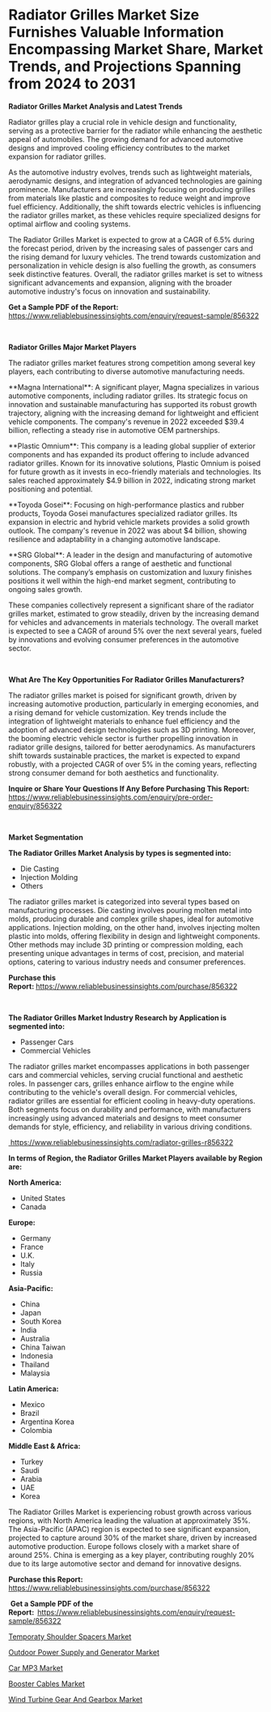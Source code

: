 <p><h1>Radiator Grilles Market Size Furnishes Valuable Information Encompassing Market Share, Market Trends, and Projections Spanning from 2024 to 2031</h1></p><p><strong>Radiator Grilles Market Analysis and Latest Trends</strong></p>
<p><p>Radiator grilles play a crucial role in vehicle design and functionality, serving as a protective barrier for the radiator while enhancing the aesthetic appeal of automobiles. The growing demand for advanced automotive designs and improved cooling efficiency contributes to the market expansion for radiator grilles.</p><p>As the automotive industry evolves, trends such as lightweight materials, aerodynamic designs, and integration of advanced technologies are gaining prominence. Manufacturers are increasingly focusing on producing grilles from materials like plastic and composites to reduce weight and improve fuel efficiency. Additionally, the shift towards electric vehicles is influencing the radiator grilles market, as these vehicles require specialized designs for optimal airflow and cooling systems.</p><p>The Radiator Grilles Market is expected to grow at a CAGR of 6.5% during the forecast period, driven by the increasing sales of passenger cars and the rising demand for luxury vehicles. The trend towards customization and personalization in vehicle design is also fuelling the growth, as consumers seek distinctive features. Overall, the radiator grilles market is set to witness significant advancements and expansion, aligning with the broader automotive industry's focus on innovation and sustainability.</p></p>
<p><strong>Get a Sample PDF of the Report:&nbsp;</strong> <a href="https://www.reliablebusinessinsights.com/enquiry/request-sample/856322?utm_campaign=39&utm_medium=2&utm_source=Github&utm_content=ia&utm_term=02112024&utm_id=radiator-grilles">https://www.reliablebusinessinsights.com/enquiry/request-sample/856322</a></p>
<p>&nbsp;</p>
<p><strong>Radiator Grilles Major Market Players</strong></p>
<p><p>The radiator grilles market features strong competition among several key players, each contributing to diverse automotive manufacturing needs. </p><p>**Magna International**: A significant player, Magna specializes in various automotive components, including radiator grilles. Its strategic focus on innovation and sustainable manufacturing has supported its robust growth trajectory, aligning with the increasing demand for lightweight and efficient vehicle components. The company's revenue in 2022 exceeded $39.4 billion, reflecting a steady rise in automotive OEM partnerships.</p><p>**Plastic Omnium**: This company is a leading global supplier of exterior components and has expanded its product offering to include advanced radiator grilles. Known for its innovative solutions, Plastic Omnium is poised for future growth as it invests in eco-friendly materials and technologies. Its sales reached approximately $4.9 billion in 2022, indicating strong market positioning and potential.</p><p>**Toyoda Gosei**: Focusing on high-performance plastics and rubber products, Toyoda Gosei manufactures specialized radiator grilles. Its expansion in electric and hybrid vehicle markets provides a solid growth outlook. The company's revenue in 2022 was about $4 billion, showing resilience and adaptability in a changing automotive landscape.</p><p>**SRG Global**: A leader in the design and manufacturing of automotive components, SRG Global offers a range of aesthetic and functional solutions. The company’s emphasis on customization and luxury finishes positions it well within the high-end market segment, contributing to ongoing sales growth.</p><p>These companies collectively represent a significant share of the radiator grilles market, estimated to grow steadily, driven by the increasing demand for vehicles and advancements in materials technology. The overall market is expected to see a CAGR of around 5% over the next several years, fueled by innovations and evolving consumer preferences in the automotive sector.</p></p>
<p>&nbsp;</p>
<p><strong>What Are The Key Opportunities For Radiator Grilles Manufacturers?</strong></p>
<p><p>The radiator grilles market is poised for significant growth, driven by increasing automotive production, particularly in emerging economies, and a rising demand for vehicle customization. Key trends include the integration of lightweight materials to enhance fuel efficiency and the adoption of advanced design technologies such as 3D printing. Moreover, the booming electric vehicle sector is further propelling innovation in radiator grille designs, tailored for better aerodynamics. As manufacturers shift towards sustainable practices, the market is expected to expand robustly, with a projected CAGR of over 5% in the coming years, reflecting strong consumer demand for both aesthetics and functionality.</p></p>
<p><strong>Inquire or Share Your Questions If Any Before Purchasing This Report:</strong> <a href="https://www.reliablebusinessinsights.com/enquiry/pre-order-enquiry/856322?utm_campaign=39&utm_medium=2&utm_source=Github&utm_content=ia&utm_term=02112024&utm_id=radiator-grilles">https://www.reliablebusinessinsights.com/enquiry/pre-order-enquiry/856322</a></p>
<p>&nbsp;</p>
<p><strong>Market Segmentation</strong></p>
<p><strong>The Radiator Grilles Market Analysis by types is segmented into:</strong></p>
<p><ul><li>Die Casting</li><li>Injection Molding</li><li>Others</li></ul></p>
<p><p>The radiator grilles market is categorized into several types based on manufacturing processes. Die casting involves pouring molten metal into molds, producing durable and complex grille shapes, ideal for automotive applications. Injection molding, on the other hand, involves injecting molten plastic into molds, offering flexibility in design and lightweight components. Other methods may include 3D printing or compression molding, each presenting unique advantages in terms of cost, precision, and material options, catering to various industry needs and consumer preferences.</p></p>
<p><strong>Purchase this Report:&nbsp;</strong><a href="https://www.reliablebusinessinsights.com/purchase/856322?utm_campaign=39&utm_medium=2&utm_source=Github&utm_content=ia&utm_term=02112024&utm_id=radiator-grilles">https://www.reliablebusinessinsights.com/purchase/856322</a></p>
<p>&nbsp;</p>
<p><strong>The Radiator Grilles Market Industry Research by Application is segmented into:</strong></p>
<p><ul><li>Passenger Cars</li><li>Commercial Vehicles</li></ul></p>
<p><p>The radiator grilles market encompasses applications in both passenger cars and commercial vehicles, serving crucial functional and aesthetic roles. In passenger cars, grilles enhance airflow to the engine while contributing to the vehicle's overall design. For commercial vehicles, radiator grilles are essential for efficient cooling in heavy-duty operations. Both segments focus on durability and performance, with manufacturers increasingly using advanced materials and designs to meet consumer demands for style, efficiency, and reliability in various driving conditions.</p></p>
<p><a href="https://www.reliablebusinessinsights.com/radiator-grilles-r856322?utm_campaign=39&utm_medium=2&utm_source=Github&utm_content=ia&utm_term=02112024&utm_id=radiator-grilles">&nbsp;https://www.reliablebusinessinsights.com/radiator-grilles-r856322</a></p>
<p><strong>In terms of Region, the Radiator Grilles Market Players available by Region are:</strong></p>
<p>
    <p> <strong> North America: </strong>
        <ul>
            <li>United States</li>
            <li>Canada</li>
        </ul>
        </p> 
    <p> <strong> Europe: </strong>
        <ul>
            <li>Germany</li>
            <li>France</li>
            <li>U.K.</li>
            <li>Italy</li>
            <li>Russia</li>
        </ul>
        </p> 
    <p> <strong> Asia-Pacific: </strong>
        <ul>
            <li>China</li>
            <li>Japan</li>
            <li>South Korea</li>
            <li>India</li>
            <li>Australia</li>
            <li>China Taiwan</li>
            <li>Indonesia</li>
            <li>Thailand</li>
            <li>Malaysia</li>
        </ul>
        </p> 
    <p> <strong> Latin America: </strong>
        <ul>
            <li>Mexico</li>
            <li>Brazil</li>
            <li>Argentina Korea</li>
            <li>Colombia</li>
        </ul>
        </p> 
    <p> <strong> Middle East & Africa: </strong>
        <ul>
            <li>Turkey</li>
            <li>Saudi</li>
            <li>Arabia</li>
            <li>UAE</li>
            <li>Korea</li>
        </ul>
    </p>
    </p>
<p><p>The Radiator Grilles Market is experiencing robust growth across various regions, with North America leading the valuation at approximately 35%. The Asia-Pacific (APAC) region is expected to see significant expansion, projected to capture around 30% of the market share, driven by increased automotive production. Europe follows closely with a market share of around 25%. China is emerging as a key player, contributing roughly 20% due to its large automotive sector and demand for innovative designs.</p></p>
<p><strong>Purchase this Report: </strong><a href="https://www.reliablebusinessinsights.com/purchase/856322?utm_campaign=39&utm_medium=2&utm_source=Github&utm_content=ia&utm_term=02112024&utm_id=radiator-grilles">https://www.reliablebusinessinsights.com/purchase/856322</a></p>
<p>&nbsp;<strong>Get a Sample PDF of the Report:&nbsp;&nbsp;</strong><a href="https://www.reliablebusinessinsights.com/enquiry/request-sample/856322?utm_campaign=39&utm_medium=2&utm_source=Github&utm_content=ia&utm_term=02112024&utm_id=radiator-grilles">https://www.reliablebusinessinsights.com/enquiry/request-sample/856322</a></p>
<p><strong></strong></p>
<p><p><a href="https://www.linkedin.com/pulse/charting-future-comprehensive-analysis-global-temporaty-2wric?utm_campaign=39&utm_medium=2&utm_source=Github&utm_content=ia&utm_term=02112024&utm_id=radiator-grilles">Temporaty Shoulder Spacers Market</a></p><p><a href="https://issuu.com/reportprime-2/docs/outdoor-power-supply-and-generator-_8ae72245c1dec6?utm_campaign=39&utm_medium=2&utm_source=Github&utm_content=ia&utm_term=02112024&utm_id=radiator-grilles">Outdoor Power Supply and Generator Market</a></p><p><a href="https://github.com/mac1evjen/Market-Research-Report-List-1/blob/main/car-mp3-market.md?utm_campaign=39&utm_medium=2&utm_source=Github&utm_content=ia&utm_term=02112024&utm_id=radiator-grilles">Car MP3 Market</a></p><p><a href="https://github.com/hegwervaemeruk/Market-Research-Report-List-1/blob/main/booster-cables-market.md?utm_campaign=39&utm_medium=2&utm_source=Github&utm_content=ia&utm_term=02112024&utm_id=radiator-grilles">Booster Cables Market</a></p><p><a href="https://issuu.com/reportprime-2/docs/wind-turbine-gear-and-gearbox-marke_856b4052ff59d1?utm_campaign=39&utm_medium=2&utm_source=Github&utm_content=ia&utm_term=02112024&utm_id=radiator-grilles">Wind Turbine Gear And Gearbox Market</a></p></p>
